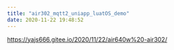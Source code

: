 ```yaml
---
title: "air302_mqtt2_uniapp_luatOS_demo"
date: 2020-11-22 19:48:52
---
```


<p><a href="https://yajs666.gitee.io/2020/11/22/air640w%20-air302/" target="">https://yajs666.gitee.io/2020/11/22/air640w%20-air302/</a></p>